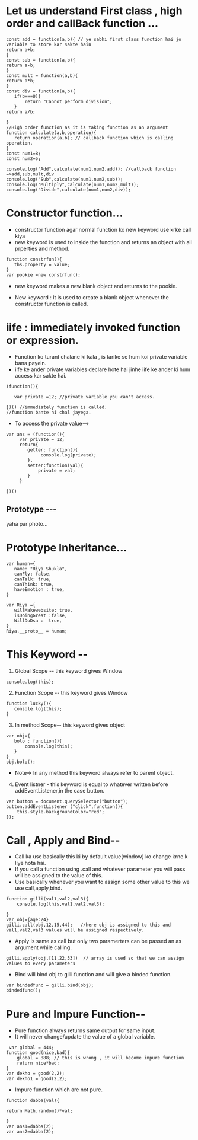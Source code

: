  # Let us understand First class , high order and callBack function ...
 ```
 const add = function(a,b){ // ye sabhi first class function hai jo variable to store kar sakte hain
 return a+b;
}
 const sub = function(a,b){
 return a-b;
}
 const mult = function(a,b){
 return a*b;
}
 const div = function(a,b){
    if(b===0){
        return "Cannot perform division";
    }
 return a/b;
 
}
//High order function as it is taking function as an argument
function calculate(a,b,operation){
    return operation(a,b); // callback function which is calling operation.
}
const num1=8;
const num2=5;

console.log("Add",calculate(num1,num2,add)); //callback function =>add,sub,mult,div
console.log("Sub",calculate(num1,num2,sub));
console.log("Multiply",calculate(num1,num2,mult));
console.log("Divide",calculate(num1,num2,div));
```

# Constructor function...
 * constructor function agar normal function ko new keyword use krke call kiya
 * new keyword is used to inside the function and returns an object with all prperties and method.
 ```
 function constrfun(){
    ths.property = value;
 }
 var pookie =new constrfun();
 ```
 * new keyword makes a new blank object and returns to the pookie.

 * New keyword : It is used to create a blank object whenever the constructor function is called.


 # iife : immediately invoked function or expression.
 * Function ko turant chalane ki kala  , is tarike se hum koi private variable bana payein.
 * iife ke ander private variables declare hote hai jinhe iife ke ander ki hum access kar sakte hai.
 
 ```
 (function(){

    var private =12; //private variable you can't access.

 })() //immediately function is called.
//function bante hi chal jayega.

```
* To access the private value-->
```
var ans = (function(){
     var private = 12;
     return{
        getter: function(){
             console.log(private);
        },
        setter:function(val){
            private = val;
        }
     }

})()
```
## Prototype ---
yaha par photo...

# Prototype Inheritance...
```
var human={
   name: "Riya Shukla",
   canFly: false,
   canTalk: true,
   canThink: true,
   haveEmotion : true,
}

var Riya ={
   willMakewebsite: true,
   isDoingGreat :false,
   WillDoDsa :  true,
}
Riya.__proto__ = human;
 ```

 # This Keyword --
 1) Global Scope -- this keyword gives Window
 ```
 console.log(this);
 ```
 2) Function Scope -- this keyword gives Window
 ```
 function lucky(){
    console.log(this);
 }
 ```
 3) In method Scope-- this keyword gives object
 ```
 var obj={
    bolo : function(){
        console.log(this);
    }
 }
obj.bolo();
```
* Note=> In any method this keyword always refer to parent object.

4) Event listner - this keyword is equal to whatever written before addEventListener,in the case button.
```
var button = document.querySelector("button");
button.addEventListener ("click",function(){
    this.style.backgroundColor="red";
});

```
# Call , Apply and Bind--
* Call ka use basically this ki by default value(window) ko change krne k liye hota hai.
* If you call a function using .call and whatever parameter you will pass will be assigned to the value of this.
* Use basically whenever you want to assign some other value to this we use call,apply,bind.
```
function gilli(val1,val2,val3){
    console.log(this,val1,val2,val3);

}
var obj={age:24}
gilli.call(obj,12,15,44);   //here obj is assigned to this and val1,val2,val3 values will be assigned respectively.

```
* Apply is same as call but only two paramerters can be passed an as argument while calling.
```
gilli.apply(obj,[11,22,33])  // array is used so that we can assign  values to every parameters

```
* Bind will bind obj to gilli function and will give a binded function.
```
var bindedfunc = gilli.bind(obj);
bindedfunc();                      

```
# Pure and Impure Function--
* Pure function always returns same output for same input.
* It will never change/update the value of a global variable.
```
 var global = 444;
function good(nice,bad){
    global = 888; // this is wrong , it will become impure function
    return nice*bad;
}
var dekho = good(2,2);
var dekho1 = good(2,2);
```
* Impure function which are not pure.

``` 
function dabba(val){
 
return Math.random()*val;

}
var ans1=dabba(2);
var ans2=dabba(2);
```